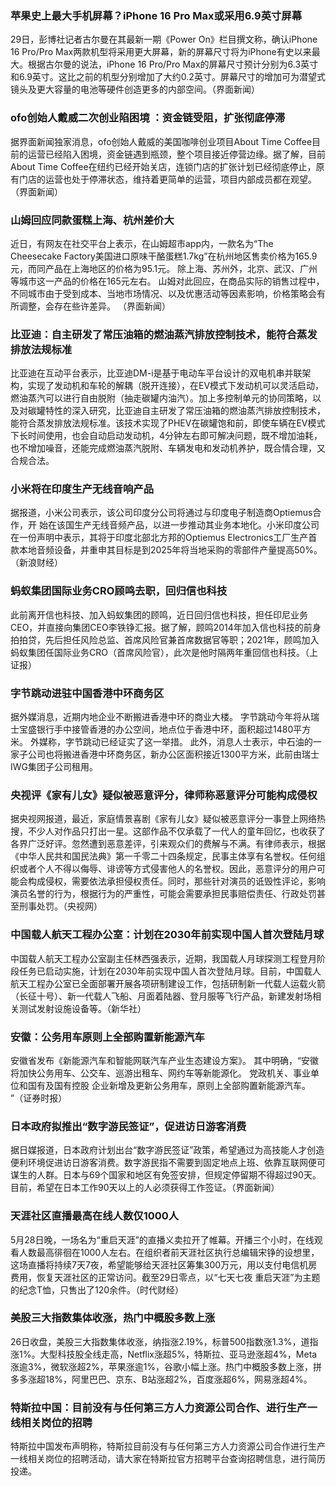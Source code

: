 ### 苹果史上最大手机屏幕？iPhone 16 Pro Max或采用6.9英寸屏幕
29日，彭博社记者古尔曼在其最新一期《Power On》栏目撰文称，确认iPhone 16 Pro/Pro Max两款机型将采用更大屏幕，新的屏幕尺寸将为iPhone有史以来最大。根据古尔曼的说法，iPhone 16 Pro/Pro Max的屏幕尺寸预计分别为6.3英寸和6.9英寸。这比之前的机型分别增加了大约0.2英寸。屏幕尺寸的增加可为潜望式镜头及更大容量的电池等硬件创造更多的内部空间。（界面新闻）
### ofo创始人戴威二次创业陷困境 ：资金链受阻，扩张彻底停滞
据界面新闻独家消息，ofo创始人戴威的美国咖啡创业项目About Time Coffee目前的运营已经陷入困境，资金链遇到瓶颈，整个项目接近停营边缘。据了解，目前About Time Coffee在纽约已经开始关店，连锁门店的扩张计划已经彻底停止，原有门店的运营也处于停滞状态，维持着更简单的运营，项目内部成员都在观望。（界面新闻）
### 山姆回应同款蛋糕上海、杭州差价大
近日，有网友在社交平台上表示，在山姆超市app内，一款名为“The Cheesecake Factory美国进口原味干酪蛋糕1.7kg”在杭州地区售卖价格为165.9元，而同产品在上海地区的价格为95.1元。 除上海、苏州外，北京、武汉、广州等城市这一产品的价格在165元左右。 山姆对此回应，在商品实际的销售过程中，不同城市由于受到成本、当地市场情况、以及优惠活动等因素影响，价格策略会有所调整，会存在些许差异。 （界面新闻）
### 比亚迪：自主研发了常压油箱的燃油蒸汽排放控制技术，能符合蒸发排放法规标准
比亚迪在互动平台表示，比亚迪DM-i是基于电动车平台设计的双电机串并联架构，实现了发动机和车轮的解耦（脱开连接），在EV模式下发动机可以灵活启动，燃油蒸汽可以进行自由脱附（抽走碳罐内油汽）。加上多控制单元的协同策略，以及对碳罐特性的深入研究，比亚迪自主研发了常压油箱的燃油蒸汽排放控制技术，能符合蒸发排放法规标准。该技术实现了PHEV在碳罐饱和前，即使车辆在EV模式下长时间使用，也会自动启动发动机，4分钟左右即可解决问题，既不增加油耗，也不增加噪音，还能完成燃油蒸汽脱附、车辆发电和发动机养护，既合情合理，又合规合法。
### 小米将在印度生产无线音响产品
据报道，小米公司表示，该公司印度分公司将通过与印度电子制造商Optiemus合作，开 始在该国生产无线音频产品，以进一步推动其业务本地化。小米印度公司在一份声明中表示，其将于印度北部北方邦的Optiemus Electronics工厂生产首款本地音频设备，并重申其目标是到2025年将当地采购的零部件产量提高50%。（新浪财经）
### 蚂蚁集团国际业务CRO顾鸣去职，回归信也科技
此前离开信也科技、加入蚂蚁集团的顾鸣，近日回归信也科技，担任印尼业务CEO，并直接向集团CEO李铁铮汇报。据了解，顾鸣2014年加入信也科技的前身拍拍贷，先后担任风险总监、首席风险官兼首席数据官等职；2021年，顾鸣加入蚂蚁集团任国际业务CRO（首席风险官），此次是他时隔两年重回信也科技。（上证报）
### 字节跳动进驻中国香港中环商务区
据外媒消息，近期内地企业不断搬进香港中环的商业大楼。 字节跳动今年将从瑞士宝盛银行手中接管香港的办公空间，地点位于香港中环，面积超过1480平方米。 外媒称，字节跳动已经证实了这一举措。 此外，消息人士表示，中石油的一家子公司也将搬进香港中环商务区，新办公区面积接近1300平方米，此前由瑞士IWG集团子公司租用。
### 央视评《家有儿女》疑似被恶意评分，律师称恶意评分可能构成侵权
据央视网报道，最近，家庭情景喜剧《家有儿女》疑似被恶意评分一事登上网络热搜，不少人对作品只打出一星。这部作品不仅承载了一代人的童年回忆，也收获了各界广泛好评。忽然遭到恶意差评，引来观众们的费解与不满。有律师表示，根据《中华人民共和国民法典》第一千零二十四条规定，民事主体享有名誉权。任何组织或者个人不得以侮辱、诽谤等方式侵害他人的名誉权。因此，恶意评分的用户可能会构成侵权，需要依法承担侵权责任。同时，那些针对演员的诋毁性评论，影响演员名誉的行为，根据行为的严重性，可能会需要承担民事赔偿责任、行政处罚甚至刑事处罚。（央视网）
### 中国载人航天工程办公室：计划在2030年前实现中国人首次登陆月球
中国载人航天工程办公室副主任林西强表示，近期，我国载人月球探测工程登月阶段任务已启动实施，计划在2030年前实现中国人首次登陆月球。目前，中国载人航天工程办公室已全面部署开展各项研制建设工作，包括研制新一代载人运载火箭（长征十号）、新一代载人飞船、月面着陆器、登月服等飞行产品，新建发射场相关测试发射设施设备等。（新华社）
### 安徽：公务用车原则上全部购置新能源汽车
安徽省发布《新能源汽车和智能网联汽车产业生态建设方案》。 其中明确，“安徽将加快公务用车、公交车、巡游出租车、网约车等新能源化。 党政机关、事业单位和国有及国有控股 企业新增及更新公务用车，原则上全部购置新能源汽车。 ”（证券时报）
### 日本政府拟推出“数字游民签证”，促进访日游客消费
据日媒报道，日本政府计划出台“数字游民签证”政策，希望通过为高技能人才创造便利环境促进访日游客消费。数字游民指不需要到固定地点上班、依靠互联网便可谋生的人群。日本与69个国家和地区有免签安排，但规定停留期不得超过90天。目前，希望在日本工作90天以上的人必须获得工作签证。（界面新闻）
### 天涯社区直播最高在线人数仅1000人
5月28日晚，一场名为“重启天涯”的直播义卖拉开了帷幕。开播三个小时，在线观看人数最高徘徊在1000人左右。在组织者前天涯社区执行总编辑宋铮的设想里，这场直播将持续7天7夜，希望能够给天涯社区筹集300万元，用以支付电信机房费用，恢复天涯社区的正常访问。截至29日零点，以“七天七夜 重启天涯”为主题的纪念T恤，只售出了120余件。（时代财经）
### 美股三大指数集体收涨，热门中概股多数上涨
26日收盘，美股三大指数集体收涨，纳指涨2.19%，标普500指数涨1.3%，道指涨1%。大型科技股全线走高，Netflix涨超5%，特斯拉、亚马逊涨超4%，Meta涨逾3%，微软涨超2%，苹果涨逾1%，谷歌小幅上涨。热门中概股多数上涨，拼多多涨超18%，阿里巴巴、京东、B站涨超2%，百度涨超6%，网易涨超4%。
### 特斯拉中国：目前没有与任何第三方人力资源公司合作、进行生产一线相关岗位的招聘
特斯拉中国发布声明称，特斯拉目前没有与任何第三方人力资源公司合作进行生产一线相关岗位的招聘活动，请大家在特斯拉官方招聘平台查询招聘信息，进行简历投递。
